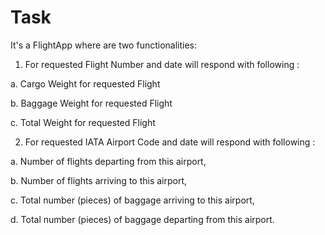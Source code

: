 # Task
It's a FlightApp where are two functionalities:
1. For requested Flight Number and date will respond with following :

a. Cargo Weight for requested Flight

b. Baggage Weight for requested Flight

c. Total Weight for requested Flight

2. For requested IATA Airport Code and date will respond with following :

a. Number of flights departing from this airport,

b. Number of flights arriving to this airport,

c. Total number (pieces) of baggage arriving to this airport,

d. Total number (pieces) of baggage departing from this airport.

